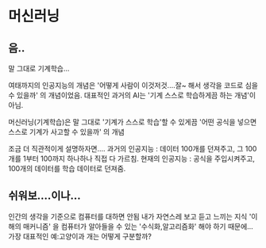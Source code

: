 # 머신러닝
## 음..
말 그대로 기계학습...

여태까지의 인공지능의 개념은
'어떻게 사람이 이것저것....잘~ 해서 생각을 코드로 심을 수 있을까' 의 개념이었음.
대표적인 과거의 AI는 '기계 스스로 학습하게끔 하는 개념'이 아님.

머신러닝(기계학습)은 말 그대로 '기계가 스스로 학습'할 수 있게끔
'어떤 공식을 넣으면 스스로 기계가 사고할 수 있을까' 의 개념

조금 더 직관적이게 설명하자면....
과거의 인공지능 : 데이터 100개를 던져주고, 그 100개를 1부터 100까지 하나하나 직접 다 가르침.
현재의 인공지능 : 공식을 주입시켜주고, 100개의 데이터를 학습 데이터로 던져줌.


## 쉬워보....이나...
인간의 생각을 기준으로 컴퓨터를 대하면 안됨
내가 자연스레 보고 듣고 느끼는 지식 '이해의 매커니즘' 을
컴퓨터가 알아들을 수 있는 '수식화,알고리즘화' 해야 하기 때문에...
가장 대표적인 예:고양이과 개는 어떻게 구분할까?






